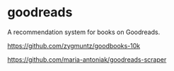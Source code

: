 # goodreads
A recommendation system for books on Goodreads.

https://github.com/zygmuntz/goodbooks-10k

https://github.com/maria-antoniak/goodreads-scraper
